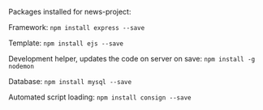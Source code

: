 Packages installed for news-project:

Framework:
`npm install express --save`

Template:
`npm install ejs --save`

Development helper, updates the code on server on save:
`npm install -g nodemon`

Database:
`npm install mysql --save`

Automated script loading:
`npm install consign --save`
